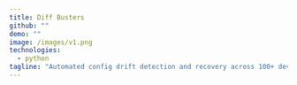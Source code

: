 ```yaml
---
title: Diff Busters
github: ""
demo: ""
image: /images/v1.png
technologies:
  - python
tagline: "Automated config drift detection and recovery across 100+ devices."
---
```

